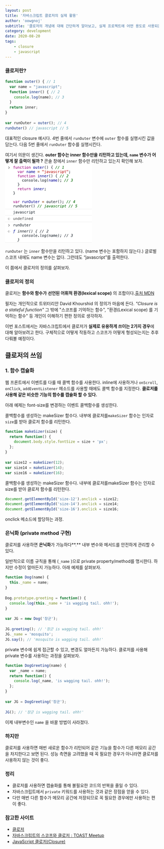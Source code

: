 ```yaml
---
layout: post
title: '자바스크립트 클로저의 실제 활용'
author: 'oowgnoj'
subtitle: '클로저의 개념에 대해 간단하게 알아보고, 실제 프로젝트에 어떤 용도로 사용되는지 살펴봤습니다.'
category: development
date: 2020-08-20
tags:
    - closure
    - javascript
---
```


### 클로저란?

```jsx
function outer() { // 1
  var name = "javascript";
  function inner() { // 2
    console.log(name); // 3
  }
  return inner;
}

var runOuter = outer(); // 4 
runOuter() // javascript // 5
```

대표적인 closure 예시다. 4번 줄에서 `runOuter` 변수에 `outer` 함수를 실행시킨 값을 담는다. 다음 5번 줄에서 `runOuter` 함수를 실행시킨다. 

여기서 의문이 생긴다. **outer 함수는 inner 함수만을 리턴하고 있는데, `name` 변수가 어떻게 잘 출력이 될까 ?** 콘솔 창에서 `inner` 함수만 리턴하고 있는지 확인해 보자.
![콘솔창](./../images/in-post/closure/console.png)

`runOuter` 는 `inner` 함수만을 리턴하고 있다. (name 변수는 포함하지 않는다.) 글로벌 스코프 내에도 name 변수는 없다. 그런데도 “javascript”를 출력한다. 

이 쯤에서 클로저의 정의를 살펴보자.

### 클로저의 정의

클로저는 **함수와 함수가** **선언된 어휘적 환경(lexical scope)** 의 조합이다.[출처 MDN]([https://developer.mozilla.org/ko/docs/Web/JavaScript/Guide/Closures](https://developer.mozilla.org/ko/docs/Web/JavaScript/Guide/Closures))

필자는 개인적으로 트위터리안 David Khourshid 의 정의가 마음에 든다. *"Closure is a stateful function"* 그 밖에 "스코프를 기억하는 함수", "환경(Lexical scope) 를 기억하는 함수" 등 개인이 이해하기 편한 정의로 생각하자.

이번 포스트에서는 자바스크립트에서 클로저가 **실제로 유용하게 쓰이는 2가지 경우**에 대해 알아보려고 한다. 구체적으로 어떻게 작동하고 스코프가 어떻게 형성되는지는 추후 다뤄볼 예정이다.

## 클로저의 쓰임

### 1. 함수 캡슐화

웹 프론트에서 이벤트를 다룰 때 콜백 함수를 사용한다. inline에 사용하거나 `onScroll`, `onClick`, `addEventListener` 메소드를 사용할 때에도 콜백 함수를 지정한다. **클로저를 사용해 같은 비슷한 기능의 함수를 캡슐화 할 수 있다.** 

아래 예제는 font-size를 변경하는 이벤트 콜백함수를 생성한다.

콜백함수를 생성하는 makeSizer 함수다. 내부에 클로저를`makeSizer` 함수는 인자로 `size`를 받아 클로저 함수를 리턴한다.

```jsx
function makeSizer(size) {
  return function() {
    document.body.style.fontSize = size + 'px';
  };
}

var size12 = makeSizer(12);
var size14 = makeSizer(14);
var size16 = makeSizer(16);
```

콜백함수를 생성하는 makeSizer 함수다. 내부에 클로저를makeSizer 함수는 인자로 size를 받아 클로저 함수를 리턴한다.

```jsx
document.getElementById('size-12').onclick = size12;
document.getElementById('size-14').onclick = size14;
document.getElementById('size-16').onclick = size16;
```

onclick 메소드에 할당하는 과정.

### 은닉화 (private method 구현)

클로저를 사용하면 **은닉화**가 가능하다**.** 내부 변수와 메서드를 안전하게 관리할 수 있다. 

일반적으로 이름 규칙을 통해 (`_name` )으로 private property/method를 명시한다. 하지만 수정이 얼마든지 가능하다. 아래 예제를 살펴보자. 

```jsx
function Dog(name) {
  this._name = name;
}

Dog.prototype.greeting = function() {
  console.log(this._name + 'is wagging tail. ohh!');
}

var JG = new Dog('장군');

JG.greeting(); // '장군 is wagging tail. ohh!'
JG._name = 'mosquito';
JG.say(); // 'mosquito is wagging tail. ohh!' 
```

private 변수에 쉽게 접근할 수 있고, 변경도 얼마든지 가능하다. 클로저를 사용해 private 변수를 사용하는 과정을 살펴보자.

```jsx
function DogGreeting(name) {
  var _name = name;
  return function() {
    console.log(_name, 'is wagging tail. ohh!');
  };
}

var JG = DogGreeting('장군');

JG(); // '장군 is wagging tail. ohh!'
```

이제 내부변수인 `name` 을 바꿀 방법이 사라졌다. 

### 하지만

클로저를 사용하면 매번 새로운 함수가 리턴되어 같은 기능을 함수가 다른 메모리 공간을 차지한다고 보면 된다. 성능 측면을 고려했을 때 꼭 필요한 경우가 아니라면 클로저를 사용하지 않는 것이 좋다.

### 정리

- 클로저를 사용하면 캡슐화를 통해 불필요한 코드의 반복을 줄일 수 있다.
- 자바스크립트에서 `private` 키워드를 사용하는 것과 같은 장점을 얻을 수 있다.
- 다만 매번 다른 함수가 메모리 공간에 저장되므로 꼭 필요한 경우에만 사용하는 편이 좋다.

### 참고한 사이트

- [클로저](https://developer.mozilla.org/ko/docs/Web/JavaScript/Guide/Closures)
- [자바스크립트의 스코프와 클로저 : TOAST Meetup](https://meetup.toast.com/posts/86)
- [JavaScript 클로저(Closure)](https://hyunseob.github.io/2016/08/30/javascript-closure/)